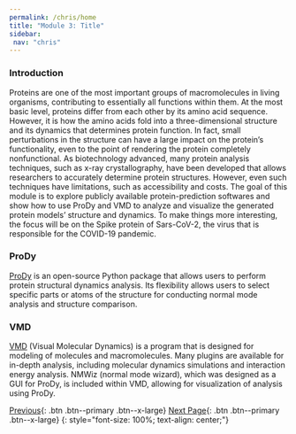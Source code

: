```yaml
---
permalink: /chris/home
title: "Module 3: Title"
sidebar: 
 nav: "chris"
---
```



### Introduction
Proteins are one of the most important groups of macromolecules in living organisms, contributing to essentially all functions within them. At the most basic level, proteins differ from each other by its amino acid sequence. However, it is how the amino acids fold into a three-dimensional structure and its dynamics that determines protein function. In fact, small perturbations in the structure can have a large impact on the protein’s functionality, even to the point of rendering the protein completely nonfunctional. As biotechnology advanced, many protein analysis techniques, such as x-ray crystallography, have been developed that allows researchers to accurately determine protein structures. However, even such techniques have limitations, such as accessibility and costs. The goal of this module is to explore publicly available protein-prediction softwares and show how to use ProDy and VMD to analyze and visualize the generated protein models’ structure and dynamics. To make things more interesting, the focus will be on the Spike protein of Sars-CoV-2, the virus that is responsible for the COVID-19 pandemic.

### ProDy
[ProDy](http://prody.csb.pitt.edu/) is an open-source Python package that allows users to perform protein structural dynamics analysis. Its flexibility allows users to select specific parts or atoms of the structure for conducting normal mode analysis and structure comparison.

### VMD
[VMD](https://www.ks.uiuc.edu/Research/vmd/) (Visual Molecular Dynamics) is a program that is designed for modeling of molecules and macromolecules. Many plugins are available for in-depth analysis, including molecular dynamics simulations and interaction energy analysis. NMWiz (normal mode wizard), which was designed as a GUI for ProDy, is included within VMD, allowing for visualization of analysis using ProDy.

[Previous](#){: .btn .btn--primary .btn--x-large} [Next Page](prediction){: .btn .btn--primary .btn--x-large}
{: style="font-size: 100%; text-align: center;"}


